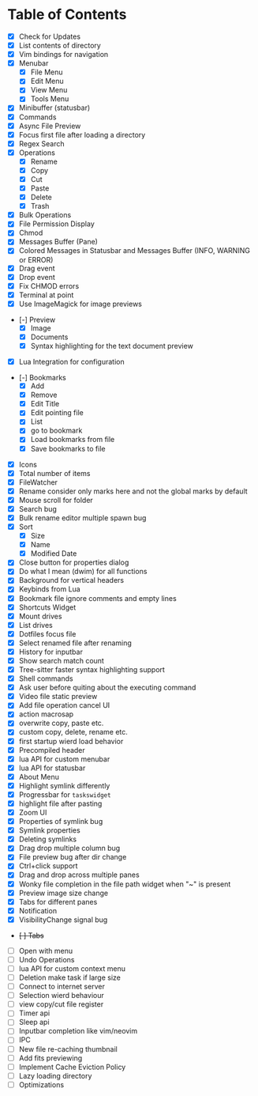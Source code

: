
# Table of Contents

- [X] Check for Updates
- [X] List contents of directory
- [X] Vim bindings for navigation
- [X] Menubar
  - [X] File Menu
  - [X] Edit Menu
  - [X] View Menu
  - [X] Tools Menu
- [X] Minibuffer (statusbar)
- [X] Commands
- [X] Async File Preview
- [X] Focus first file after loading a directory
- [X] Regex Search
- [X] Operations
  - [X] Rename
  - [X] Copy
  - [X] Cut
  - [X] Paste
  - [X] Delete
  - [X] Trash
- [X] Bulk Operations
- [X] File Permission Display
- [X] Chmod
- [X] Messages Buffer (Pane)
- [X] Colored Messages in Statusbar and Messages Buffer (INFO, WARNING or ERROR)
- [X] Drag event
- [X] Drop event
- [X] Fix CHMOD errors
- [X] Terminal at point
- [X] Use ImageMagick for image previews
- [-] Preview
  - [X] Image
  - [X] Documents
  - [X] Syntax highlighting for the text document preview
- [X] Lua Integration for configuration
- [-] Bookmarks
  - [X] Add
  - [X] Remove
  - [X] Edit Title
  - [X] Edit pointing file
  - [X] List
  - [X] go to bookmark
  - [X] Load bookmarks from file
  - [X] Save bookmarks to file
- [X] Icons
- [X] Total number of items
- [X] FileWatcher
- [X] Rename consider only marks here and not the global marks by default
- [X] Mouse scroll for folder
- [X] Search bug
- [X] Bulk rename editor multiple spawn bug
- [X] Sort
  - [X] Size
  - [X] Name
  - [X] Modified Date
- [X] Close button for properties dialog
- [X] Do what I mean (dwim) for all functions
- [X] Background for vertical headers
- [X] Keybinds from Lua
- [X] Bookmark file ignore comments and empty lines
- [X] Shortcuts Widget
- [X] Mount drives
- [X] List drives
- [X] Dotfiles focus file
- [X] Select renamed file after renaming
- [X] History for inputbar
- [X] Show search match count
- [X] Tree-sitter faster syntax highlighting support
- [X] Shell commands
- [X] Ask user before quiting about the executing command
- [X] Video file static preview
- [X] Add file operation cancel UI
- [X] action macrosap
- [X] overwrite copy, paste etc.
- [X] custom copy, delete, rename etc.
- [X] first startup wierd load behavior
- [X] Precompiled header
- [X] lua API for custom menubar
- [X] lua API for statusbar
- [X] About Menu
- [X] Highlight symlink differently
- [X] Progressbar for `taskswidget`
- [X] highlight file after pasting
- [X] Zoom UI
- [X] Properties of symlink bug
- [X] Symlink properties
- [X] Deleting symlinks
- [X] Drag drop multiple column bug
- [X] File preview bug after dir change
- [X] Ctrl+click support
- [X] Drag and drop across multiple panes
- [X] Wonky file completion in the file path widget when "~" is present
- [X] Preview image size change
- [X] Tabs for different panes
- [X] Notification
- [X] VisibilityChange signal bug
- ~~[ ] Tabs~~
- [ ] Open with menu
- [ ] Undo Operations
- [ ] lua API for custom context menu
- [ ] Deletion make task if large size
- [ ] Connect to internet server
- [ ] Selection wierd behaviour
- [ ] view copy/cut file register
- [ ] Timer api
- [ ] Sleep api
- [ ] Inputbar completion like vim/neovim
- [ ] IPC
- [ ] New file re-caching thumbnail
- [ ] Add fits previewing
- [ ] Implement Cache Eviction Policy
- [ ] Lazy loading directory
- [ ] Optimizations